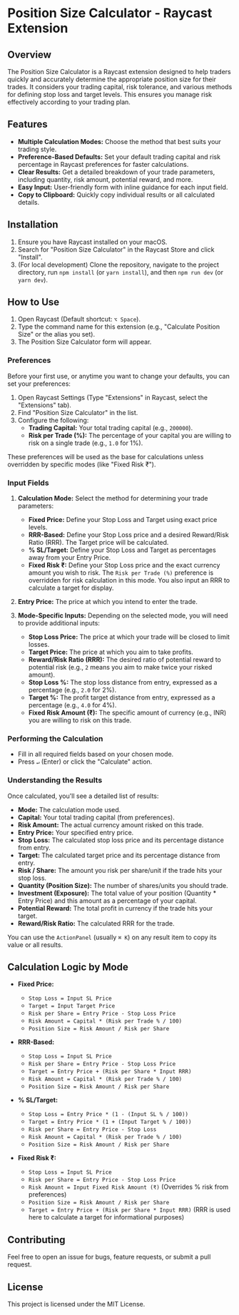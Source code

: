 # Position Size Calculator - Raycast Extension

## Overview

The Position Size Calculator is a Raycast extension designed to help traders quickly and accurately determine the appropriate position size for their trades. It considers your trading capital, risk tolerance, and various methods for defining stop loss and target levels. This ensures you manage risk effectively according to your trading plan.

## Features

*   **Multiple Calculation Modes:** Choose the method that best suits your trading style.
*   **Preference-Based Defaults:** Set your default trading capital and risk percentage in Raycast preferences for faster calculations.
*   **Clear Results:** Get a detailed breakdown of your trade parameters, including quantity, risk amount, potential reward, and more.
*   **Easy Input:** User-friendly form with inline guidance for each input field.
*   **Copy to Clipboard:** Quickly copy individual results or all calculated details.

## Installation

1.  Ensure you have Raycast installed on your macOS.
2.  Search for "Position Size Calculator" in the Raycast Store and click "Install".
3.  (For local development) Clone the repository, navigate to the project directory, run `npm install` (or `yarn install`), and then `npm run dev` (or `yarn dev`).

## How to Use

1.  Open Raycast (Default shortcut: `⌥ Space`).
2.  Type the command name for this extension (e.g., "Calculate Position Size" or the alias you set).
3.  The Position Size Calculator form will appear.

### Preferences

Before your first use, or anytime you want to change your defaults, you can set your preferences:

1.  Open Raycast Settings (Type "Extensions" in Raycast, select the "Extensions" tab).
2.  Find "Position Size Calculator" in the list.
3.  Configure the following:
    *   **Trading Capital:** Your total trading capital (e.g., `200000`).
    *   **Risk per Trade (%):** The percentage of your capital you are willing to risk on a single trade (e.g., `1.0` for 1%).

These preferences will be used as the base for calculations unless overridden by specific modes (like "Fixed Risk ₹").

### Input Fields

1.  **Calculation Mode:** Select the method for determining your trade parameters:
    *   **Fixed Price:** Define your Stop Loss and Target using exact price levels.
    *   **RRR-Based:** Define your Stop Loss price and a desired Reward/Risk Ratio (RRR). The Target price will be calculated.
    *   **% SL/Target:** Define your Stop Loss and Target as percentages away from your Entry Price.
    *   **Fixed Risk ₹:** Define your Stop Loss price and the exact currency amount you wish to risk. The `Risk per Trade (%)` preference is overridden for risk calculation in this mode. You also input an RRR to calculate a target for display.

2.  **Entry Price:** The price at which you intend to enter the trade.

3.  **Mode-Specific Inputs:** Depending on the selected mode, you will need to provide additional inputs:
    *   **Stop Loss Price:** The price at which your trade will be closed to limit losses.
    *   **Target Price:** The price at which you aim to take profits.
    *   **Reward/Risk Ratio (RRR):** The desired ratio of potential reward to potential risk (e.g., `2` means you aim to make twice your risked amount).
    *   **Stop Loss %:** The stop loss distance from entry, expressed as a percentage (e.g., `2.0` for 2%).
    *   **Target %:** The profit target distance from entry, expressed as a percentage (e.g., `4.0` for 4%).
    *   **Fixed Risk Amount (₹):** The specific amount of currency (e.g., INR) you are willing to risk on this trade.

### Performing the Calculation

*   Fill in all required fields based on your chosen mode.
*   Press `↵` (Enter) or click the "Calculate" action.

### Understanding the Results

Once calculated, you'll see a detailed list of results:

*   **Mode:** The calculation mode used.
*   **Capital:** Your total trading capital (from preferences).
*   **Risk Amount:** The actual currency amount risked on this trade.
*   **Entry Price:** Your specified entry price.
*   **Stop Loss:** The calculated stop loss price and its percentage distance from entry.
*   **Target:** The calculated target price and its percentage distance from entry.
*   **Risk / Share:** The amount you risk per share/unit if the trade hits your stop loss.
*   **Quantity (Position Size):** The number of shares/units you should trade.
*   **Investment (Exposure):** The total value of your position (Quantity * Entry Price) and this amount as a percentage of your capital.
*   **Potential Reward:** The total profit in currency if the trade hits your target.
*   **Reward/Risk Ratio:** The calculated RRR for the trade.

You can use the `ActionPanel` (usually `⌘ K`) on any result item to copy its value or all results.

## Calculation Logic by Mode

*   **Fixed Price:**
    *   `Stop Loss = Input SL Price`
    *   `Target = Input Target Price`
    *   `Risk per Share = Entry Price - Stop Loss Price`
    *   `Risk Amount = Capital * (Risk per Trade % / 100)`
    *   `Position Size = Risk Amount / Risk per Share`

*   **RRR-Based:**
    *   `Stop Loss = Input SL Price`
    *   `Risk per Share = Entry Price - Stop Loss Price`
    *   `Target = Entry Price + (Risk per Share * Input RRR)`
    *   `Risk Amount = Capital * (Risk per Trade % / 100)`
    *   `Position Size = Risk Amount / Risk per Share`

*   **% SL/Target:**
    *   `Stop Loss = Entry Price * (1 - (Input SL % / 100))`
    *   `Target = Entry Price * (1 + (Input Target % / 100))`
    *   `Risk per Share = Entry Price - Stop Loss`
    *   `Risk Amount = Capital * (Risk per Trade % / 100)`
    *   `Position Size = Risk Amount / Risk per Share`

*   **Fixed Risk ₹:**
    *   `Stop Loss = Input SL Price`
    *   `Risk per Share = Entry Price - Stop Loss Price`
    *   `Risk Amount = Input Fixed Risk Amount (₹)` (Overrides % risk from preferences)
    *   `Position Size = Risk Amount / Risk per Share`
    *   `Target = Entry Price + (Risk per Share * Input RRR)` (RRR is used here to calculate a target for informational purposes)

## Contributing

Feel free to open an issue for bugs, feature requests, or submit a pull request.

## License

This project is licensed under the MIT License.
